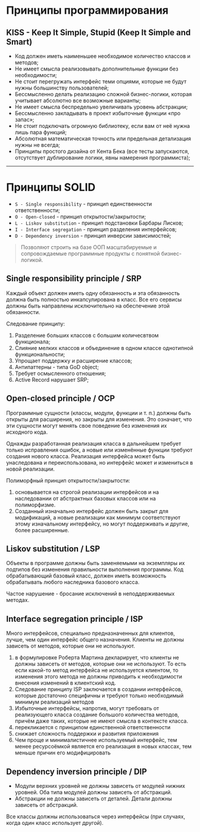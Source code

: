 # Принципы программирования

<a name="KISS"></a>

## KISS - Keep It Simple, Stupid (Keep It Simple and Smart)
- Код должен иметь наименьшее необходимое количество классов и методов;
- Не имеет смысла реализовывать дополнительные функции без необходимости;
- Не стоит перегружать интерфейс теми опциями, которые не будут нужны большинству пользователей;
- Бессмысленно делать реализацию сложной бизнес-логики, которая учитывает абсолютно все возможные варианты;
- Не имеет смысла беспредельно увеличивать уровень абстракции;
- Бессмысленно закладывать в проект избыточные функции «про запас»;
- Не стоит подключать огромную библиотеку, если вам от неё нужна лишь пара функций;
- Абсолютная математическая точность или предельная детализация нужны не всегда;
- Принципы простого дизайна от Кента Бека (все тесты запускаются, отсутствует дублирование логики, явны намерения программиста);
---

<a name="Solid"></a>

# Принципы SOLID
- `S - Single responsibility` - принцип единственности ответственности;
- `O - Open-closed` - принцип открытости/закрытости;
- `L - Liskov substitution` - принцип подстановки Барбары Лисков;
- `I - Interface segregation` - принцип разделения интерфейсов;
- `D - Dependency inversion` - принцип инверсии зависимостей;

> Позволяют строить на базе ООП масштабируемые и сопровождаемые программные продукты с понятной бизнес-логикой.

<a name="srp"></a>

## Single responsibility principle / SRP

Каждый объект должен иметь одну обязанность и эта обязанность должна быть полностью инкапсулирована в класс. Все его сервисы должны быть направлены исключительно на обеспечение этой обязанности.

Следование принципу:
1. Разделение больших классов с большим количесвтвом функционала;
2. Слияние мелких классов и объединение в одном классе однотипной функциональности;
3. Упрощает поддержку и расширение классов;
4. Антипаттерны - типа GoD object;
5. Требует осмысленного отношения;
6. Active Record нарушает SRP;

<a name="OCP"></a>

## Open-closed principle / OCP

Программные сущности (классы, модули, функции и т. п.) должны быть открыты для расширения, но закрыты для изменения. Это означает, что эти сущности могут менять свое поведение без изменения их исходного кода.

Однажды разработанная реализация класса в дальнейшем требует только исправления ошибок, а новые или изменённые функции требуют создания нового класса. Реализация интерфейса может быть унаследована и переиспользована, но интерфейс может и измениться в новой реализации.

Полиморфный принцип открытости/закрытости:

1. основывается на строгой реализации интерфейсов и на наследовании от абстрактных базовых классов или на полиморфизме.
2. Созданный изначально интерфейс должен быть закрыт для модификаций, а новые реализации как минимум соответствуют этому изначальному интерфейсу, но могут поддерживать и другие, более расширенные.

<a name="LSP"></a>

## Liskov substitution / LSP

Объекты в программе должны быть заменяемыми на экземпляры их подтипов без изменения правильности выполнения программы. Код обрабатывающий базовый класс, должен иметь возможность обрабатывать любого наследника базового класса.

Частое нарушение - бросание исключений в неподдерживаемых методах.

<a name="ISP"></a>

## Interface segregation principle / ISP

Много интерфейсов, специально предназначенных для клиентов, лучше, чем один интерфейс общего назначения. Клиенты не должны зависеть от методов, которые они не используют.
1. в формулировке Роберта Мартина декларирует, что клиенты не должны зависеть от методов, которые они не используют. То есть если какой-то метод интерфейса не используется клиентом, то изменения этого метода не должны приводить к необходимости внесения изменений в клиентский код.
2. Следование принципу ISP заключается в создании интерфейсов, которые достаточно специфичны и требуют только необходимый минимум реализаций методов
3. Избыточные интерфейсы, напротив, могут требовать от реализующего класса создание большого количества методов, причём даже таких, которые не имеют смысла в контексте класса.
4. перекликается с принципом единственной ответственности
5. снижает сложность поддержки и развития приложения
6. Чем проще и минималистичнее используемый интерфейс, тем менее ресурсоёмкой является его реализация в новых классах, тем меньше причин его модифицировать

## Dependency inversion principle / DIP

- Модули верхних уровней не должны зависеть от модулей нижних уровней. Оба типа модулей должны зависеть от абстракций.
- Абстракции не должны зависеть от деталей. Детали должны зависеть от абстракций.

Все классы должны использоваться через интерфейсы (при случаях, когда один класс использует другой).
